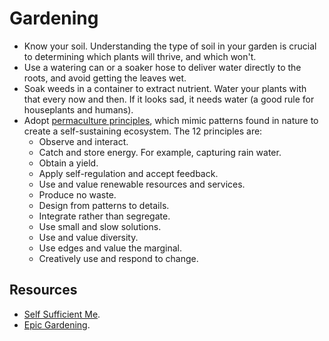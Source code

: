 # Gardening

- Know your soil. Understanding the type of soil in your garden is crucial to determining which plants will thrive, and which won't.
- Use a watering can or a soaker hose to deliver water directly to the roots, and avoid getting the leaves wet.
- Soak weeds in a container to extract nutrient. Water your plants with that every now and then. If it looks sad, it needs water (a good rule for houseplants and humans).
- Adopt [permaculture principles](https://youtu.be/acjpwIxZzlA), which mimic patterns found in nature to create a self-sustaining ecosystem. The 12 principles are:
  - Observe and interact.
  - Catch and store energy. For example, capturing rain water.
  - Obtain a yield.
  - Apply self-regulation and accept feedback.
  - Use and value renewable resources and services.
  - Produce no waste.
  - Design from patterns to details.
  - Integrate rather than segregate.
  - Use small and slow solutions.
  - Use and value diversity.
  - Use edges and value the marginal.
  - Creatively use and respond to change.

## Resources

- [Self Sufficient Me](https://www.youtube.com/@Selfsufficientme).
- [Epic Gardening](https://www.youtube.com/@epicgardening).
